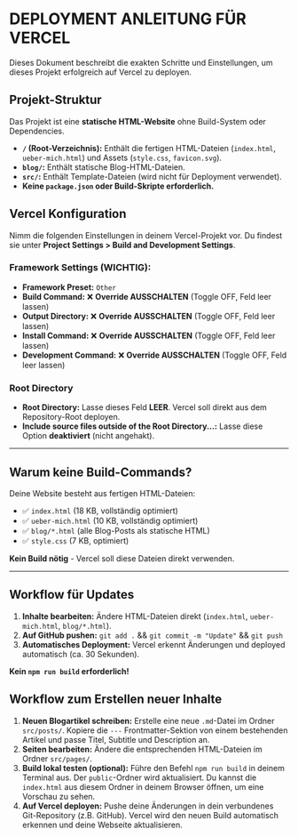 
# DEPLOYMENT ANLEITUNG FÜR VERCEL

Dieses Dokument beschreibt die exakten Schritte und Einstellungen, um dieses Projekt erfolgreich auf Vercel zu deployen.

## Projekt-Struktur

Das Projekt ist eine **statische HTML-Website** ohne Build-System oder Dependencies.

- **`/` (Root-Verzeichnis):** Enthält die fertigen HTML-Dateien (`index.html`, `ueber-mich.html`) und Assets (`style.css`, `favicon.svg`).
- **`blog/`:** Enthält statische Blog-HTML-Dateien.
- **`src/`:** Enthält Template-Dateien (wird nicht für Deployment verwendet).
- **Keine `package.json` oder Build-Skripte erforderlich.**

## Vercel Konfiguration

Nimm die folgenden Einstellungen in deinem Vercel-Projekt vor. Du findest sie unter **Project Settings > Build and Development Settings**.

### Framework Settings (WICHTIG):

- **Framework Preset:** `Other`
- **Build Command:** ❌ **Override AUSSCHALTEN** (Toggle OFF, Feld leer lassen)
- **Output Directory:** ❌ **Override AUSSCHALTEN** (Toggle OFF, Feld leer lassen)
- **Install Command:** ❌ **Override AUSSCHALTEN** (Toggle OFF, Feld leer lassen)  
- **Development Command:** ❌ **Override AUSSCHALTEN** (Toggle OFF, Feld leer lassen)

### Root Directory

- **Root Directory:** Lasse dieses Feld **LEER**. Vercel soll direkt aus dem Repository-Root deployen.
- **Include source files outside of the Root Directory...:** Lasse diese Option **deaktiviert** (nicht angehakt).

---

## Warum keine Build-Commands?

Deine Website besteht aus fertigen HTML-Dateien:
- ✅ `index.html` (18 KB, vollständig optimiert)
- ✅ `ueber-mich.html` (10 KB, vollständig optimiert)  
- ✅ `blog/*.html` (alle Blog-Posts als statische HTML)
- ✅ `style.css` (7 KB, optimiert)

**Kein Build nötig** - Vercel soll diese Dateien direkt verwenden.

---

## Workflow für Updates

1. **Inhalte bearbeiten:** Ändere HTML-Dateien direkt (`index.html`, `ueber-mich.html`, `blog/*.html`).
2. **Auf GitHub pushen:** `git add .` && `git commit -m "Update"` && `git push`
3. **Automatisches Deployment:** Vercel erkennt Änderungen und deployed automatisch (ca. 30 Sekunden).

**Kein `npm run build` erforderlich!**

## Workflow zum Erstellen neuer Inhalte

1.  **Neuen Blogartikel schreiben:** Erstelle eine neue `.md`-Datei im Ordner `src/posts/`. Kopiere die `---` Frontmatter-Sektion von einem bestehenden Artikel und passe Titel, Subtitle und Description an.
2.  **Seiten bearbeiten:** Ändere die entsprechenden HTML-Dateien im Ordner `src/pages/`.
3.  **Build lokal testen (optional):** Führe den Befehl `npm run build` in deinem Terminal aus. Der `public`-Ordner wird aktualisiert. Du kannst die `index.html` aus diesem Ordner in deinem Browser öffnen, um eine Vorschau zu sehen.
4.  **Auf Vercel deployen:** Pushe deine Änderungen in dein verbundenes Git-Repository (z.B. GitHub). Vercel wird den neuen Build automatisch erkennen und deine Webseite aktualisieren.
